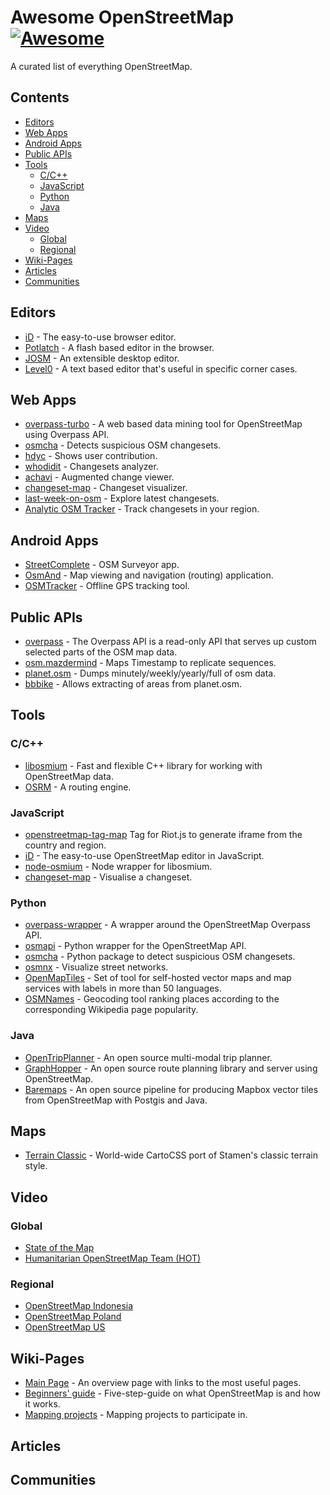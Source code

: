 # Awesome OpenStreetMap [![Awesome](https://awesome.re/badge.svg)](https://awesome.re)

A curated list of everything OpenStreetMap.

## Contents

* [Editors](#editors)
* [Web Apps](#web-apps)
* [Android Apps](#android-apps)
* [Public APIs](#public-apis)
* [Tools](#tools)
  * [C/C++](#cc)
  * [JavaScript](#javascript)
  * [Python](#python)
  * [Java](#java)
* [Maps](#maps)
* [Video](#video)
  * [Global](#global)
  * [Regional](#regional)
* [Wiki-Pages](#wiki-pages)
* [Articles](#articles)
* [Communities](#communities)

## Editors

* [iD](http://www.openstreetmap.org/edit?editor=id) - The easy-to-use browser editor.
* [Potlatch](https://www.openstreetmap.org/edit?editor=potlatch2) - A flash based editor in the browser.
* [JOSM](https://josm.openstreetmap.de) - An extensible desktop editor.
* [Level0](http://level0.osmz.ru/) - A text based editor that's useful in specific corner cases.

## Web Apps

* [overpass-turbo](http://overpass-turbo.eu) - A web based data mining tool for OpenStreetMap using Overpass API.
* [osmcha](https://osmcha.mapbox.com) - Detects suspicious OSM changesets.
* [hdyc](http://hdyc.neis-one.org) - Shows user contribution.
* [whodidit](http://zverik.osm.rambler.ru/whodidit/) - Changesets analyzer.
* [achavi](https://overpass-api.de/achavi/) - Augmented change viewer.
* [changeset-map](http://osmlab.github.io/changeset-map/) - Changeset visualizer.
* [last-week-on-osm](https://tyrasd.github.io/latest-changes/#2/15.0/-15.0) - Explore latest changesets.
* [Analytic OSM Tracker](https://github.com/MichaelVL/osm-analytic-tracker) - Track changesets in your region.

## Android Apps

* [StreetComplete](https://github.com/westnordost/StreetComplete) - OSM Surveyor app.
* [OsmAnd](https://osmand.net) - Map viewing and navigation (routing) application.
* [OSMTracker](https://github.com/labexp/osmtracker-android) - Offline GPS tracking tool.

## Public APIs

* [overpass](http://overpass-api.de) - The Overpass API is a read-only API that serves up custom selected parts of the OSM map data.
* [osm.mazdermind](https://osm.mazdermind.de/replicate-sequences/) - Maps Timestamp to replicate sequences.
* [planet.osm](http://planet.osm.org) - Dumps minutely/weekly/yearly/full of osm data.
* [bbbike](https://extract.bbbike.org) - Allows extracting of areas from planet.osm.

## Tools

### C/C++

* [libosmium](https://github.com/osmcode/libosmium) - Fast and flexible C++ library for working with OpenStreetMap data.
* [OSRM](https://github.com/Project-OSRM/osrm-backend) -  A routing engine.

### JavaScript

* [openstreetmap-tag-map](https://github.com/tanrax/openstreetmap-tag-map) Tag for Riot.js to generate iframe from the country and region.
* [iD](https://github.com/openstreetmap/iD) - The easy-to-use OpenStreetMap editor in JavaScript.
* [node-osmium](https://github.com/osmcode/node-osmium) - Node wrapper for libosmium.
* [changeset-map](https://github.com/osmlab/changeset-map) - Visualise a changeset.

### Python

* [overpass-wrapper](https://github.com/mvexel/overpass-api-python-wrapper) - A wrapper around the OpenStreetMap Overpass API.
* [osmapi](https://github.com/metaodi/osmapi) - Python wrapper for the OpenStreetMap API.
* [osmcha](https://github.com/willemarcel/osmcha) - Python package to detect suspicious OSM changesets.
* [osmnx](https://github.com/gboeing/osmnx) - Visualize street networks.
* [OpenMapTiles](https://openmaptiles.org/) - Set of tool for self-hosted vector maps and map services with labels in more than 50 languages.
* [OSMNames](http://osmnames.org/) - Geocoding tool ranking places according to the corresponding Wikipedia page popularity.

### Java

* [OpenTripPlanner](https://github.com/opentripplanner/OpenTripPlanner) - An open source multi-modal trip planner.
* [GraphHopper](https://github.com/graphhopper/graphhopper) - An open source route planning library and server using OpenStreetMap.
* [Baremaps](https://www.baremaps.com/) - An open source pipeline for producing Mapbox vector tiles from OpenStreetMap with Postgis and Java.

## Maps

* [Terrain Classic](https://github.com/stamen/terrain-classic) - World-wide CartoCSS port of Stamen's classic terrain style.

## Video

### Global

* [State of the Map](https://www.youtube.com/channel/UCLqJsr_5PfdvDFbgv1qp2aQ)
* [Humanitarian OpenStreetMap Team (HOT)](https://www.youtube.com/user/hotosm)

### Regional

* [OpenStreetMap Indonesia](https://www.youtube.com/channel/UCRqMbcsT9ummMvByc1BlsDQ)
* [OpenStreetMap Poland](https://www.youtube.com/channel/UCH4PSBSafxZ-YWg8RCRbHjA)
* [OpenStreetMap US](https://www.youtube.com/channel/UCQpS2iHNVR-_6nAxt87nwCw)

## Wiki-Pages

* [Main Page](https://wiki.openstreetmap.org/wiki/Main_Page) - An overview page with links to the most useful pages.
* [Beginners' guide](https://wiki.openstreetmap.org/wiki/Beginners'_guide) - Five-step-guide on what OpenStreetMap is and how it works.
* [Mapping projects](https://wiki.openstreetmap.org/wiki/Mapping_projects) - Mapping projects to participate in.

## Articles

## Communities
